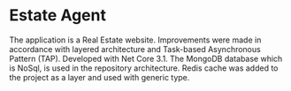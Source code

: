 # Estate Agent
The application is a Real Estate website. Improvements were made in accordance with layered architecture and Task-based Asynchronous Pattern (TAP). Developed with Net Core 3.1. The MongoDB database which is NoSql, is used in the repository architecture. Redis cache was added to the project as a layer and used with generic type.
 
